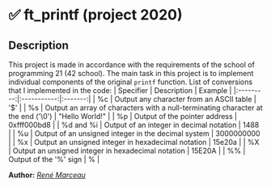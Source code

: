 # :white_check_mark: ft_printf (project 2020)
## Description
This project is made in accordance with the requirements of the school of programming 21 (42 school).
The main task in this project is to implement individual components of the original `printf` function.
List of conversions that I implemented in the code:
| Specifier | Description | Example |
|:---------:|:-----------:|:-------:|
| %с | Output any character from an ASCII table | '$' |
| %s | Output an array of characters with a null-terminating character at the end ('\0') | "Hello World!" |
| %p | Output of the pointer address | 0xfff000bd8 |
| %d and %i | Output of an integer in decimal notation | 1488 |
| %u | Output of an unsigned integer in the decimal system | 3000000000 |
| %x | Output an unsigned integer in hexadecimal notation | 15e20a |
| %X | Output an unsigned integer in hexadecimal notation | 15E20A |
| %% | Output of the '%' sign | % |

**Author:** *[René Marceau](https://github.com/ReneMarceau)*
